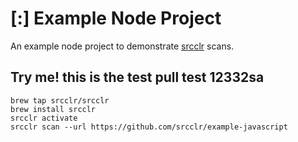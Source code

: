 # [:] Example Node Project

An example node project to demonstrate [srcclr](https://www.srcclr.com) scans.


## Try me! this is the test pull test 12332sa


```
brew tap srcclr/srcclr
brew install srcclr
srcclr activate
srcclr scan --url https://github.com/srcclr/example-javascript
```
